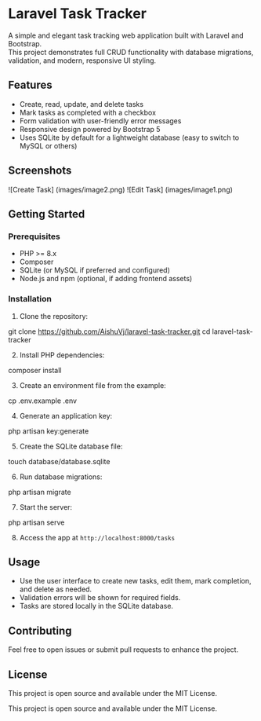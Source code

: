 
# Laravel Task Tracker

A simple and elegant task tracking web application built with Laravel and Bootstrap.  
This project demonstrates full CRUD functionality with database migrations, validation, and modern, responsive UI styling.

## Features

- Create, read, update, and delete tasks
- Mark tasks as completed with a checkbox
- Form validation with user-friendly error messages
- Responsive design powered by Bootstrap 5
- Uses SQLite by default for a lightweight database (easy to switch to MySQL or others)

## Screenshots

![Create Task] (images/image2.png)
![Edit Task] (images/image1.png)
 
## Getting Started

### Prerequisites

- PHP >= 8.x  
- Composer  
- SQLite (or MySQL if preferred and configured)  
- Node.js and npm (optional, if adding frontend assets)

### Installation

1. Clone the repository:

git clone https://github.com/AishuVj/laravel-task-tracker.git
cd laravel-task-tracker



2. Install PHP dependencies:

composer install



3. Create an environment file from the example:

cp .env.example .env



4. Generate an application key:

php artisan key:generate



5. Create the SQLite database file:

touch database/database.sqlite



6. Run database migrations:

php artisan migrate



7. Start the server:

php artisan serve



8. Access the app at `http://localhost:8000/tasks`

## Usage

- Use the user interface to create new tasks, edit them, mark completion, and delete as needed.
- Validation errors will be shown for required fields.
- Tasks are stored locally in the SQLite database.

## Contributing

Feel free to open issues or submit pull requests to enhance the project.

## License
This project is open source and available under the MIT License.


This project is open source and available under the MIT License.

